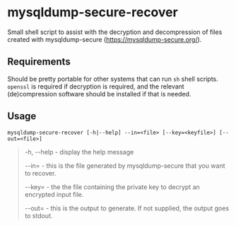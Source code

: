# mysqldump-secure-recover
Small shell script to assist with the decryption and decompression of files created with mysqldump-secure (https://mysqldump-secure.org/).

## Requirements
Should be pretty portable for other systems that can run `sh` shell scripts. `openssl` is required if decryption is required, and the relevant (de)compression software should be installed if that is needed.

## Usage

`mysqldump-secure-recover [-h|--help] --in=<file> [--key=<keyfile>] [--out=<file>]`

> -h, --help - display the help message
>
> --in=<file> - this is the file generated by mysqldump-secure that you want to recover.
>
> --key=<file> - the the file containing the private key to decrypt an encrypted input file.
>
> --out=<file> - this is the output to generate. If not supplied, the output goes to stdout.

